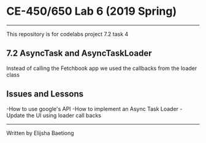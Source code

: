 # CE-450/650 Lab 6 (2019 Spring)
---
This repository is for codelabs project 7.2 task 4
 
## 7.2 AsyncTask and AsyncTaskLoader
 
Instead of calling the Fetchbook app we used 
the callbacks from the loader class
 
## Issues and Lessons
-How to use google's API
-How to implement an Async Task Loader
-Update the UI using loader call backs

---
Written by Elijsha Baetiong
